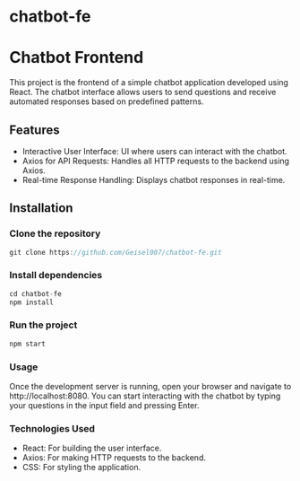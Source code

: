# chatbot-fe

# Chatbot Frontend
This project is the frontend of a simple chatbot application developed using React. The chatbot interface allows users to send questions and receive automated responses based on predefined patterns.

## Features
- Interactive User Interface: UI where users can interact with the chatbot.
- Axios for API Requests: Handles all HTTP requests to the backend using Axios.
- Real-time Response Handling: Displays chatbot responses in real-time.
## Installation
### Clone the repository

```javascript
git clone https://github.com/Geisel007/chatbot-fe.git
```
### Install dependencies

```javascript
cd chatbot-fe
npm install
```
###  Run the project
```javascript
npm start
```
### Usage
Once the development server is running, open your browser and navigate to http://localhost:8080. You can start interacting with the chatbot by typing your questions in the input field and pressing Enter.

### Technologies Used
- React: For building the user interface.
- Axios: For making HTTP requests to the backend.
- CSS: For styling the application.
